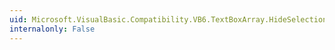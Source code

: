 ```yaml
---
uid: Microsoft.VisualBasic.Compatibility.VB6.TextBoxArray.HideSelectionChanged
internalonly: False
---
```

